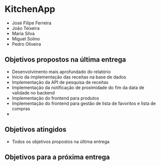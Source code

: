 # KitchenApp

- José Filipe Ferreira
- João Teixeira
- Maria Silva
- Miguel Solino
- Pedro Oliveira

## Objetivos propostos na última entrega

- Desenvolvimento mais aprofundado do relatório
- Inicio da implementação das receitas na base de dados
- Implementação da API de pesquisa de receitas
- Implementação da notificação de proximidade do fim da data de validade no backend
- Implementação do frontend para produtos
- Implementação do frontend para gestão de lista de favoritos e lista de compras
-
## Objetivos atingidos

- Todos os objetivos propostos na última entrega

## Objetivos para a próxima entrega

